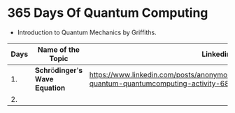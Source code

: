 # 365 Days Of Quantum Computing

* Introduction to Quantum Mechanics by Griffiths.

| Days | Name of the Topic           | Linkedin Link |
| ---- | --------------------------- | ------------- |
| 1.   | 𝐒𝐜𝐡𝐫ö𝐝𝐢𝐧𝐠𝐞𝐫'𝐬 𝐖𝐚𝐯𝐞 𝐄𝐪𝐮𝐚𝐭𝐢𝐨𝐧 | https://www.linkedin.com/posts/anonymousr007_365daysofquantumcomputing-quantum-quantumcomputing-activity-6883088137002856448-Wnuc |
| 2.   | 
